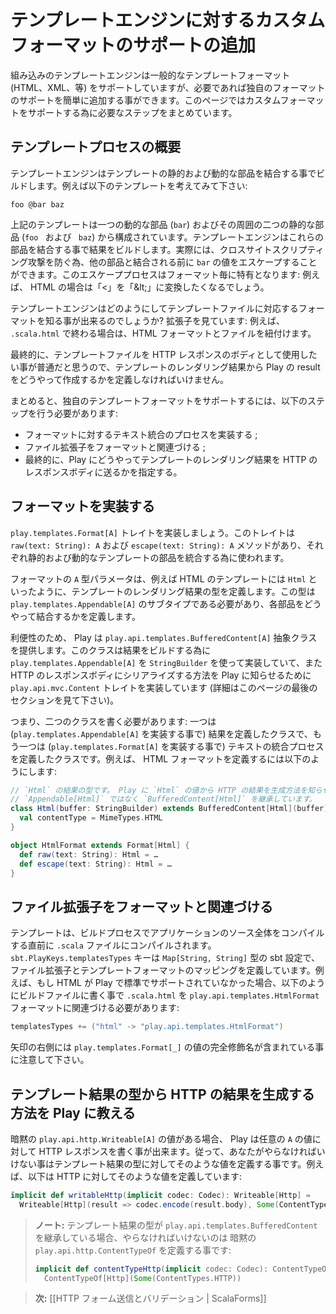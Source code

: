 <!-- translated -->
<!--
# Adding support for a custom format to the template engine
-->
# テンプレートエンジンに対するカスタムフォーマットのサポートの追加

<!--
The built-in template engine supports common template formats (HTML, XML, etc.) but you can easily add support for your own formats, if needed. This page summarizes the steps to follow to support a custom format.
-->
組み込みのテンプレートエンジンは一般的なテンプレートフォーマット (HTML、XML、等) をサポートしていますが、必要であれば独自のフォーマットのサポートを簡単に追加する事ができます。このページではカスタムフォーマットをサポートする為に必要なステップをまとめています。

<!--
## Overview of the the templating process
-->
## テンプレートプロセスの概要

<!--
The template engine builds its result by appending static and dynamic content parts of a template. Consider for instance the following template:
-->
テンプレートエンジンはテンプレートの静的および動的な部品を結合する事でビルドします。例えば以下のテンプレートを考えてみて下さい:

```
foo @bar baz
```

<!--
It consists in two static parts (`foo ` and ` baz`) around one dynamic part (`bar`). The template engine concatenates these parts together to build its result. Actually, in order to prevent cross-site scripting attacks, the value of `bar` can be escaped before being concatenated to the rest of the result. This escaping process is specific to each format: e.g. in the case of HTML you want to transform “<” into “&amp;lt;”.
-->
上記のテンプレートは一つの動的な部品 (`bar`) およびその周囲の二つの静的な部品 (`foo ` および ` baz`) から構成されています。テンプレートエンジンはこれらの部品を結合する事で結果をビルドします。実際には、クロスサイトスクリプティング攻撃を防ぐ為、他の部品と結合される前に `bar` の値をエスケープすることができます。このエスケーププロセスはフォーマット毎に特有となります: 例えば、 HTML の場合は「<」を「&amp;lt;」に変換したくなるでしょう。

<!--
How does the template engine know which format correspond to a template file? It looks at its extension: e.g. if it ends with `.scala.html` it associates the HTML format to the file.
-->
テンプレートエンジンはどのようにしてテンプレートファイルに対応するフォーマットを知る事が出来るのでしょうか? 拡張子を見ています: 例えば、 `.scala.html` で終わる場合は、HTML フォーマットとファイルを紐付けます。

<!--
Finally, you usually want your template files to be used as the body of your HTTP responses, so you have to define how to make a Play result from a template rendering result.
-->
最終的に、テンプレートファイルを HTTP レスポンスのボディとして使用したい事が普通だと思うので、テンプレートのレンダリング結果から Play の result をどうやって作成するかを定義しなければいけません。

<!--
In summary, to support your own template format you need to perform the following steps:
-->
まとめると、独自のテンプレートフォーマットをサポートするには、以下のステップを行う必要があります:

<!--
* Implement the text integration process for the format ;
* Associate a file extension to the format ;
* Eventually tell Play how to send the result of a template rendering as an HTTP response body.
-->
* フォーマットに対するテキスト統合のプロセスを実装する ;
* ファイル拡張子をフォーマットと関連づける ;
* 最終的に、Play にどうやってテンプレートのレンダリング結果を HTTP のレスポンスボディに送るかを指定する。

<!--
## Implement a format
-->
## フォーマットを実装する

<!--
Implement the `play.templates.Format[A]` trait that has the methods `raw(text: String): A` and `escape(text: String): A` that will be used to integrate static and dynamic template parts, respectively.
-->
`play.templates.Format[A]` トレイトを実装しましょう。このトレイトは `raw(text: String): A` および `escape(text: String): A` メソッドがあり、それぞれ静的および動的なテンプレートの部品を統合する為に使われます。

<!--
The type parameter `A` of the format defines the result type of the template rendering, e.g. `Html` for a HTML template. This type must be a subtype of the `play.templates.Appendable[A]` trait that defines how to concatenates parts together.
-->
フォーマットの `A` 型パラメータは、例えば HTML のテンプレートには `Html` といったように、テンプレートのレンダリング結果の型を定義します。この型は `play.templates.Appendable[A]` のサブタイプである必要があり、各部品をどうやって結合するかを定義します。

<!--
For convenience, Play provides a `play.api.templates.BufferedContent[A]` abstract class that implements `play.templates.Appendable[A]` using a `StringBuilder` to build its result and that implements the `play.api.mvc.Content` trait so Play knows how to serialize it as an HTTP response body (see the last section of this page for details).
-->
利便性のため、 Play は `play.api.templates.BufferedContent[A]` 抽象クラスを提供します。このクラスは結果をビルドする為に `play.templates.Appendable[A]` を `StringBuilder` を使って実装していて、また HTTP のレスポンスボディにシリアライズする方法を Play に知らせるために `play.api.mvc.Content` トレイトを実装しています (詳細はこのページの最後のセクションを見て下さい)。

<!--
In short, you need to write to classes: one defining the result (implementing `play.templates.Appendable[A]`) and one defining the text integration process (implementing `play.templates.Format[A]`). For instance, here is how the HTML format is defined:
-->
つまり、二つのクラスを書く必要があります: 一つは (`play.templates.Appendable[A]` を実装する事で) 結果を定義したクラスで、もう一つは (`play.templates.Format[A]` を実装する事で) テキストの統合プロセスを定義したクラスです。例えば、 HTML フォーマットを定義するには以下のようにします:

<!--
```scala
// The `Html` result type. We extend `BufferedContent[Html]` rather than just `Appendable[Html]` so
// Play knows how to make an HTTP result from a `Html` value
class Html(buffer: StringBuilder) extends BufferedContent[Html](buffer) {
  val contentType = MimeTypes.HTML
}

object HtmlFormat extends Format[Html] {
  def raw(text: String): Html = …
  def escape(text: String): Html = …
}
```
-->
```scala
// `Html` の結果の型です。 Play に `Html` の値から HTTP の結果を生成方法を知らせるために、
// `Appendable[Html]` ではなく `BufferedContent[Html]` を継承しています。
class Html(buffer: StringBuilder) extends BufferedContent[Html](buffer) {
  val contentType = MimeTypes.HTML
}

object HtmlFormat extends Format[Html] {
  def raw(text: String): Html = …
  def escape(text: String): Html = …
}
```

<!--
## Associate a file extension to the format
-->
## ファイル拡張子をフォーマットと関連づける

<!--
The templates are compiled into a `.scala` files by the build process just before compiling the whole application sources. The `sbt.PlayKeys.templatesTypes` key is a sbt setting of type `Map[String, String]` defining the mapping between file extensions and template formats. For instance, if HTML was not supported out of the box by Play, you would have to write the following in your build file to associate the `.scala.html` files to the `play.api.templates.HtmlFormat` format:
-->
テンプレートは、ビルドプロセスでアプリケーションのソース全体をコンパイルする直前に `.scala` ファイルにコンパイルされます。 `sbt.PlayKeys.templatesTypes` キーは `Map[String, String]` 型の sbt 設定で、ファイル拡張子とテンプレートフォーマットのマッピングを定義しています。例えば、もし HTML が Play で標準でサポートされていなかった場合、以下のようにビルドファイルに書く事で `.scala.html` を `play.api.templates.HtmlFormat` フォーマットに関連づける必要があります:

```scala
templatesTypes += ("html" -> "play.api.templates.HtmlFormat")
```

<!--
Note that the right side of the arrow contains the fully qualified name of a value of type `play.templates.Format[_]`.
-->
矢印の右側には `play.templates.Format[_]` の値の完全修飾名が含まれている事に注意して下さい。

<!--
## Tell Play how to make an HTTP result from a template result type
-->
## テンプレート結果の型から HTTP の結果を生成する方法を Play に教える

<!--
Play can write an HTTP response body for any value of type `A` for which it exists an implicit `play.api.http.Writeable[A]` value. So all you need is to define such a value for your template result type. For instance, here is how to define such a value for HTTP:
-->
暗黙の `play.api.http.Writeable[A]` の値がある場合、 Play は任意の `A` の値に対して HTTP レスポンスを書く事が出来ます。従って、あなたがやらなければいけない事はテンプレート結果の型に対してそのような値を定義する事です。例えば、以下は HTTP に対してそのような値を定義しています:

```scala
implicit def writableHttp(implicit codec: Codec): Writeable[Http] =
  Writeable[Http](result => codec.encode(result.body), Some(ContentTypes.HTTP))
```

<!--
> **Note:** if your template result type extends `play.api.templates.BufferedContent` you only need to define an
> implicit `play.api.http.ContentTypeOf` value:
> ```scala
> implicit def contentTypeHttp(implicit codec: Codec): ContentTypeOf[Http] =
>   ContentTypeOf[Http](Some(ContentTypes.HTTP))
> ```
-->
> **ノート:** テンプレート結果の型が `play.api.templates.BufferedContent` を継承している場合、やらなければいけないのは
> 暗黙の `play.api.http.ContentTypeOf` を定義する事です:
> ```scala
> implicit def contentTypeHttp(implicit codec: Codec): ContentTypeOf[Http] =
>   ContentTypeOf[Http](Some(ContentTypes.HTTP))
> ```

<!--
> **Next:** [[HTTP form submission and validation | ScalaForms]]
-->
> **次:** [[HTTP フォーム送信とバリデーション | ScalaForms]]
